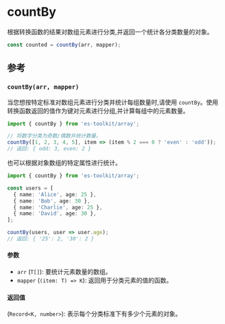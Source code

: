 # countBy

根据转换函数的结果对数组元素进行分类,并返回一个统计各分类数量的对象。

```typescript
const counted = countBy(arr, mapper);
```

## 参考

### `countBy(arr, mapper)`

当您想按特定标准对数组元素进行分类并统计每组数量时,请使用 `countBy`。使用转换函数返回的值作为键对元素进行分组,并计算每组中的元素数量。

```typescript
import { countBy } from 'es-toolkit/array';

// 将数字分类为奇数/偶数并统计数量。
countBy([1, 2, 3, 4, 5], item => (item % 2 === 0 ? 'even' : 'odd'));
// 返回: { odd: 3, even: 2 }
```

也可以根据对象数组的特定属性进行统计。

```typescript
import { countBy } from 'es-toolkit/array';

const users = [
  { name: 'Alice', age: 25 },
  { name: 'Bob', age: 30 },
  { name: 'Charlie', age: 25 },
  { name: 'David', age: 30 },
];

countBy(users, user => user.age);
// 返回: { '25': 2, '30': 2 }
```

#### 参数

- `arr` (`T[]`): 要统计元素数量的数组。
- `mapper` (`(item: T) => K`): 返回用于分类元素的值的函数。

#### 返回值

(`Record<K, number>`): 表示每个分类标准下有多少个元素的对象。
